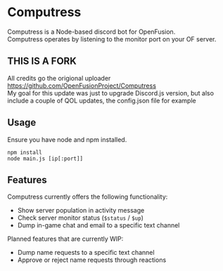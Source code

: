 # Computress
Computress is a Node-based discord bot for OpenFusion.<br />
Computress operates by listening to the monitor port on your OF server.

## THIS IS A FORK
All credits go the origional uploader https://github.com/OpenFusionProject/Computress<br />
My goal for this update was just to upgrade Discord.js version, but also include a couple of QOL updates, the config.json file for example

## Usage
Ensure you have node and npm installed.
```
npm install
node main.js [ip[:port]]
```

## Features
Computress currently offers the following functionality:
- Show server population in activity message
- Check server monitor status (`$status` / `$up`)
- Dump in-game chat and email to a specific text channel

Planned features that are currently WIP:
- Dump name requests to a specific text channel
- Approve or reject name requests through reactions

